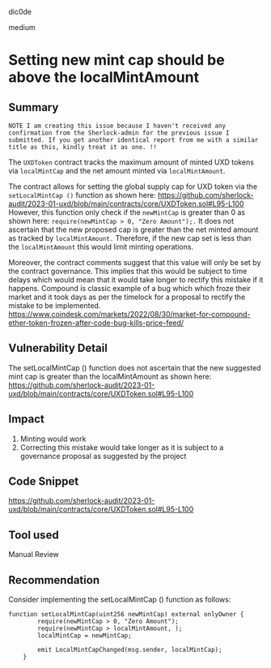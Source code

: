 dic0de

medium

# Setting new mint cap should be above the localMintAmount

## Summary
`NOTE
I am creating this issue because I haven't received any confirmation from the Sherlock-admin for the previous issue I submitted. If you get another identical report from me with a similar title as this, kindly treat it as one. !!`

The `UXDToken` contract tracks the maximum amount of minted UXD tokens via `localMintCap` and the net amount minted via `localMintAmount`.

The contract allows for setting the global supply cap for UXD token via the `setLocalMintCap ()` function as shown here:
https://github.com/sherlock-audit/2023-01-uxd/blob/main/contracts/core/UXDToken.sol#L95-L100
However, this function only check if the `newMintCap` is greater than 0 as shown here: `require(newMintCap > 0, "Zero Amount");.` It does not ascertain that the new proposed cap is greater than the net minted amount as tracked by `localMintAmount.` Therefore, if the new cap set is less than the `localMintAmount` this would limit minting operations.

Moreover, the contract comments suggest that this value will only be set by the contract governance. This implies that this would be subject to time delays which would mean that it would take longer to rectify this mistake if it happens. Compound is classic example of a bug which which froze their market and it took days as per the timelock for a proposal to rectify the mistake to be implemented. https://www.coindesk.com/markets/2022/08/30/market-for-compound-ether-token-frozen-after-code-bug-kills-price-feed/
## Vulnerability Detail
The setLocalMintCap () function does not ascertain that the new suggested mint cap is greater than the localMintAmount as shown here:
https://github.com/sherlock-audit/2023-01-uxd/blob/main/contracts/core/UXDToken.sol#L95-L100
## Impact
1. Minting would work
2. Correcting this mistake would take longer as it is subject to a governance proposal as suggested by the project
## Code Snippet
https://github.com/sherlock-audit/2023-01-uxd/blob/main/contracts/core/UXDToken.sol#L95-L100
## Tool used

Manual Review

## Recommendation
Consider implementing the setLocalMintCap () function as follows:
```solidity
function setLocalMintCap(uint256 newMintCap) external onlyOwner {
        require(newMintCap > 0, "Zero Amount");
        require(newMintCap > localMintAmount, );
        localMintCap = newMintCap;

        emit LocalMintCapChanged(msg.sender, localMintCap);
    }
```